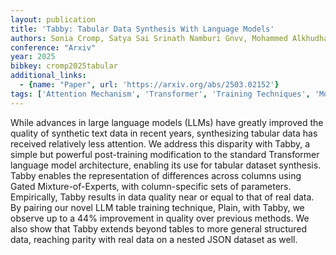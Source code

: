 ```yaml
---
layout: publication
title: 'Tabby: Tabular Data Synthesis With Language Models'
authors: Sonia Cromp, Satya Sai Srinath Namburi Gnvv, Mohammed Alkhudhayri, Catherine Cao, Samuel Guo, Nicholas Roberts, Frederic Sala
conference: "Arxiv"
year: 2025
bibkey: cromp2025tabular
additional_links:
  - {name: "Paper", url: 'https://arxiv.org/abs/2503.02152'}
tags: ['Attention Mechanism', 'Transformer', 'Training Techniques', 'Model Architecture', 'Pretraining Methods']
---
```

While advances in large language models (LLMs) have greatly improved the
quality of synthetic text data in recent years, synthesizing tabular data has
received relatively less attention. We address this disparity with Tabby, a
simple but powerful post-training modification to the standard Transformer
language model architecture, enabling its use for tabular dataset synthesis.
Tabby enables the representation of differences across columns using Gated
Mixture-of-Experts, with column-specific sets of parameters. Empirically, Tabby
results in data quality near or equal to that of real data. By pairing our
novel LLM table training technique, Plain, with Tabby, we observe up to a 44%
improvement in quality over previous methods. We also show that Tabby extends
beyond tables to more general structured data, reaching parity with real data
on a nested JSON dataset as well.
